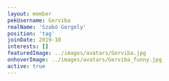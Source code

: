 ```yaml
---
layout: member
pekUsername: Gerviba
realName: 'Szabó Gergely'
position: 'tag'
joinDate: 2019-10
interests: []
featuredImage: ../images/avatars/Gerviba.jpg
onhoverImage: ../images/avatars/Gerviba_funny.jpg
active: true
---
```

